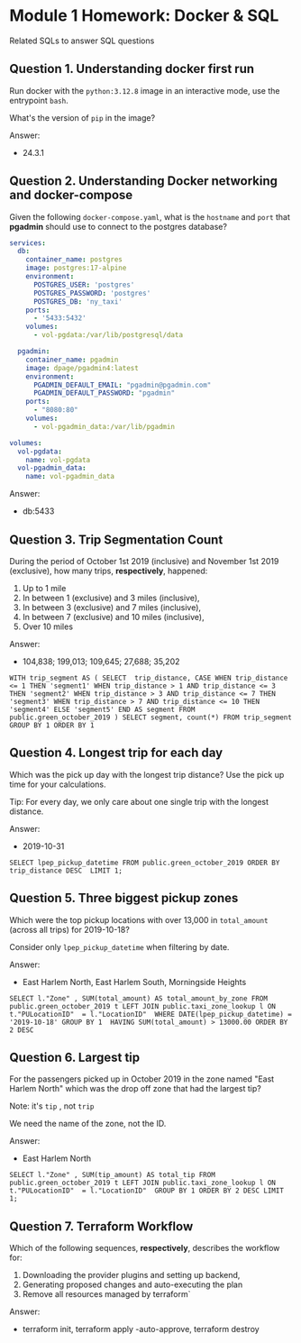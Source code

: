 # Module 1 Homework: Docker & SQL

Related SQLs to answer SQL questions


## Question 1. Understanding docker first run 

Run docker with the `python:3.12.8` image in an interactive mode, use the entrypoint `bash`.

What's the version of `pip` in the image?

Answer:

- 24.3.1

## Question 2. Understanding Docker networking and docker-compose

Given the following `docker-compose.yaml`, what is the `hostname` and `port` that **pgadmin** should use to connect to the postgres database?

```yaml
services:
  db:
    container_name: postgres
    image: postgres:17-alpine
    environment:
      POSTGRES_USER: 'postgres'
      POSTGRES_PASSWORD: 'postgres'
      POSTGRES_DB: 'ny_taxi'
    ports:
      - '5433:5432'
    volumes:
      - vol-pgdata:/var/lib/postgresql/data

  pgadmin:
    container_name: pgadmin
    image: dpage/pgadmin4:latest
    environment:
      PGADMIN_DEFAULT_EMAIL: "pgadmin@pgadmin.com"
      PGADMIN_DEFAULT_PASSWORD: "pgadmin"
    ports:
      - "8080:80"
    volumes:
      - vol-pgadmin_data:/var/lib/pgadmin  

volumes:
  vol-pgdata:
    name: vol-pgdata
  vol-pgadmin_data:
    name: vol-pgadmin_data
```

Answer:

- db:5433

## Question 3. Trip Segmentation Count

During the period of October 1st 2019 (inclusive) and November 1st 2019 (exclusive), how many trips, **respectively**, happened:
1. Up to 1 mile
2. In between 1 (exclusive) and 3 miles (inclusive),
3. In between 3 (exclusive) and 7 miles (inclusive),
4. In between 7 (exclusive) and 10 miles (inclusive),
5. Over 10 miles 

Answer:

- 104,838;  199,013;  109,645;  27,688;  35,202

``
WITH trip_segment AS (
SELECT 
	trip_distance,
	CASE WHEN trip_distance <= 1 THEN 'segment1'
	     WHEN trip_distance > 1 AND trip_distance <= 3 THEN 'segment2'
	     WHEN trip_distance > 3 AND trip_distance <= 7 THEN 'segment3'
	     WHEN trip_distance > 7 AND trip_distance <= 10 THEN 'segment4'
	     ELSE 'segment5'
	     END AS segment
FROM public.green_october_2019
)
SELECT segment, count(*)
FROM trip_segment
GROUP BY 1
ORDER BY 1
``

## Question 4. Longest trip for each day

Which was the pick up day with the longest trip distance?
Use the pick up time for your calculations.

Tip: For every day, we only care about one single trip with the longest distance. 

Answer:

- 2019-10-31

``
SELECT lpep_pickup_datetime
FROM public.green_october_2019
ORDER BY trip_distance DESC 
LIMIT 1;
``

## Question 5. Three biggest pickup zones

Which were the top pickup locations with over 13,000 in
`total_amount` (across all trips) for 2019-10-18?

Consider only `lpep_pickup_datetime` when filtering by date.
 
Answer:

- East Harlem North, East Harlem South, Morningside Heights

``
SELECT l."Zone" , SUM(total_amount) AS total_amount_by_zone
FROM public.green_october_2019 t
LEFT JOIN public.taxi_zone_lookup l ON t."PULocationID"  = l."LocationID" 
WHERE DATE(lpep_pickup_datetime) = '2019-10-18'
GROUP BY 1 
HAVING SUM(total_amount) > 13000.00
ORDER BY 2 DESC
``

## Question 6. Largest tip

For the passengers picked up in October 2019 in the zone
named "East Harlem North" which was the drop off zone that had
the largest tip?

Note: it's `tip` , not `trip`

We need the name of the zone, not the ID.


Answer: 
- East Harlem North

``
SELECT l."Zone" , SUM(tip_amount) AS total_tip
FROM public.green_october_2019 t
LEFT JOIN public.taxi_zone_lookup l ON t."PULocationID"  = l."LocationID" 
GROUP BY 1
ORDER BY 2 DESC
LIMIT 1;
``

## Question 7. Terraform Workflow

Which of the following sequences, **respectively**, describes the workflow for: 
1. Downloading the provider plugins and setting up backend,
2. Generating proposed changes and auto-executing the plan
3. Remove all resources managed by terraform`

Answer:

- terraform init, terraform apply -auto-approve, terraform destroy
